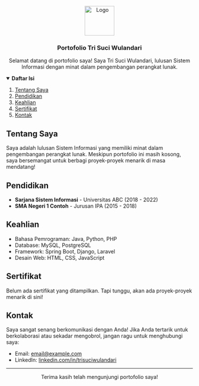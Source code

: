 <!-- Header -->
<p align="center">
  <img src="[images/logo.png](https://github.com/TRISUCIWULANDARI/FOTO/blob/main/Gambar%20WhatsApp%202024-02-21%20pukul%2009.02.32_1c459221.jpg)" alt="Logo" width="80" height="80">
  <h3 align="center">Portofolio Tri Suci Wulandari</h3>
  <p align="center">
    Selamat datang di portofolio saya! Saya Tri Suci Wulandari, lulusan Sistem Informasi dengan minat dalam pengembangan perangkat lunak.
    <br />
  
  </p>
</p>

<!-- Table of Contents -->
<details open="open">
  <summary><strong>Daftar Isi</strong></summary>
  <ol>
    <li><a href="#tentang">Tentang Saya</a></li>
    <li><a href="#pendidikan">Pendidikan</a></li>
    <li><a href="#keahlian">Keahlian</a></li>
    <li><a href="#sertifikat">Sertifikat</a></li>
    <li><a href="#kontak">Kontak</a></li>
  </ol>
</details>

<!-- Tentang Saya -->
## Tentang Saya
Saya adalah lulusan Sistem Informasi yang memiliki minat dalam pengembangan perangkat lunak. Meskipun portofolio ini masih kosong, saya bersemangat untuk berbagi proyek-proyek menarik di masa mendatang!

<!-- Pendidikan -->
## Pendidikan
- **Sarjana Sistem Informasi** - Universitas ABC (2018 - 2022)
- **SMA Negeri 1 Contoh** - Jurusan IPA (2015 - 2018)

<!-- Keahlian -->
## Keahlian
- Bahasa Pemrograman: Java, Python, PHP
- Database: MySQL, PostgreSQL
- Framework: Spring Boot, Django, Laravel
- Desain Web: HTML, CSS, JavaScript

<!-- Sertifikat -->
## Sertifikat
Belum ada sertifikat yang ditampilkan. Tapi tunggu, akan ada proyek-proyek menarik di sini!

<!-- Kontak -->
## Kontak
Saya sangat senang berkomunikasi dengan Anda! Jika Anda tertarik untuk berkolaborasi atau sekadar mengobrol, jangan ragu untuk menghubungi saya:
- Email: [email@example.com](mailto:email@example.com)
- LinkedIn: [linkedin.com/in/trisuciwulandari](https://www.linkedin.com/in/trisuciwulandari)

<!-- Footer -->
---
<p align="center">
  Terima kasih telah mengunjungi portofolio saya!
</p>

